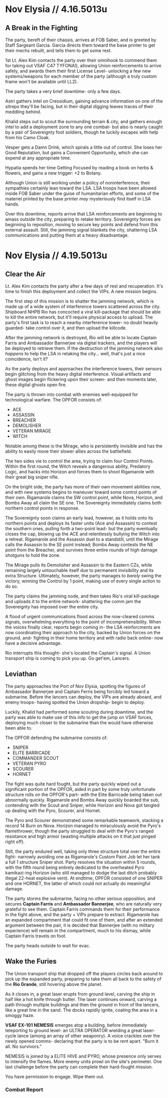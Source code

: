 # Nov Elysia // 4.16.5013u
## A Break in the Fighting
The party, bereft of their chassis, arrives at FOB Saber, and is greeted by Staff Sargeant Garcia. Garcia directs them toward the base printer to get their mechs rebuilt, and tells them to get some rest.

1st Lt. Alex Kim contacts the party over their omnihook to commend them for taking out VSAF C47 TYFONAS, allowing Union reinforcements to arrive safely, and awards them their first License Level- unlocking a few new systems/weapons for each member of the party (although a truly custom frame won't be available until LL2). 

The party takes a very brief downtime- only a few days. 

Astri gathers intel on Cressidium, gaining advance information on one of the sitreps they'll be facing, but in their digital digging leaves traces of their meddling behind. 

Khalid steps out to scout the surrounding terrain & city, and gathers enough intel to add a deployment zone to any one combat- but also is nearly caught by a pair of Sovereignty foot soldiers, though he luckily escapes with help from his Camo Cloak.

Vesper gets a Damn Drink, which spirals a little out of control. She loses her Good Reputation, but gains a Convenient Opportunity, which she can expend at any appropriate time.

Hypatia spends her time Getting Focused by reading a book on herbs & flowers, and gains a new trigger: +2 to Botany.

Although Union is still working under a policy of noninterference, their sympathies certainly lean toward the LSA. LSA troops have been allowed inside FOB Saber under the guise of humanitarian efforts, and some of the materiel printed by the base printer *may* mysteriously find itself in LSA hands.

Over this downtime, reports arrive that LSA reinforcements are beginning to amass outside the city, preparing to retake territory. Sovereignty forces are beginning to reposition, moving to secure key points and defend from this external assault. Still, the jamming signal blankets the city, shattering LSA communications and putting them at a heavy disadvantage.

# Nov Elysia // 4.19.5013u
## Clear the Air
Lt. Alex Kim contacts the party after a few days of rest and recuperation. It's time to finish this deployment and collect the VIPs. A new mission begins.

The first step of this mission is to shatter the jamming network, which is made up of a wide system of interference towers scattered across the city. Shipboard NHPB Rio has concocted a viral kill-package that should be able to kill the entire network, but it'll require physical access to upload. The party's first task is to reach a nearby interference tower- no doubt heavily guarded- take control over it, and then upload the killcode.

After the jamming network is destroyed, Rio will be able to locate Captain Farris and Ambassador Bannerjee via digital trackers, and the players will be deployed to retrieve them. If the destruction of the jamming network also *happens* to help the LSA in retaking the city... well, that's just a nice coincidence, isn't it?

As the party deploys and approaches the interference towers, their sensors begin glitching from the heavy digital interference. Visual artifacts and ghost images begin flickering upon their screen- and then moments later, these digital ghosts open fire.

The party is thrown into combat with enemies well-equipped for technological warfare. The OPFOR consists of:
- ACE
- ASSASSIN
- BREACHER
- DEMOLISHER
- VETERAN MIRAGE
- WITCH

Notable among these is the Mirage, who is persistently invisible and has the ability to easily move their slower allies across the battlefield. 

The two sides vie to control the area, trying to claim four Control Points. Within the first round, the Witch reveals a dangerous ability, Predatory Logic, and hacks into Horizon and forces them to shoot Rigamarole with their great big sniper rifle. 

On the bright side, the party has more of their own movement abilities now, and with new systems begins to maneuver toward some control points of their own. Rigamarole claims the SW control point, while Nova, Horizon, and Bombs Away all claim the SE one. The Sovereignty immediately claims both northern control points in response.

The Sovereignty soon claims an early lead, however, as it holds onto its northern points and deploys its faster units (Ace and Assassin) to contest the southern ones, pulling forth a two-point lead- but the party eventually closes the cap, blowing up the ACE and relentlessly bullying the Witch into a retreat. Rigamarole and the Assassin duel to a standstill, until the Mirage calls the Assassin to the SE point instead; Bombs Away contests the NE point from the Breacher, and survives three entire rounds of high damage shotguns to hold the zone. 

The Mirage pulls its Demolisher and Assassin to the Eastern CZs, while remaining largely untouchable itself due to permanent invisibility and its extra Structure. Ultimately, however, the party manages to *barely* swing the victory, winning the Control by 1 point, making use of every single action to do so. 

The party claims the jamming node, and then takes Rio's viral kill-package and uploads it to the entire network- shattering the comm jam the Sovereignty has imposed over the entire city.

A flood of urgent communications flood across the now-cleared comms signals, overwhelming everything to the point of incomprehensibility. When the voices finally clear, reports begin coming in- the LSA reinforcments are now coordinating their approach to the city, backed by Union forces on the ground, and- fighting in their home territory and with radio back online- now have a decisive advantage.

Rio interrupts this thought- she's located the Captain's signal. A Union transport ship is coming to pick you up. Go get'em, Lancers.

## Leviathan

The party approaches the Port of Nov Elysia, spotting the figures of Ambassador Bannerjee and Captain Ferris being forcibly led toward a submarine. Before the lancers can deploy, the VIPs are already aboard, and enemy troops- having spotted the Union dropship- begin to deploy. 

Luckily, Khalid had performed some scouting during downtime, and the party was able to make use of this info to get the jump on VSAF forces, deploying much closer to the submarine than the would have otherwise been able to. 

The OPFOR defending the submarine consists of:
- SNIPER
- ELITE BARRICADE
- COMMANDER SCOUT
- VETERAN PYRO
- SCOURER
- HORNET

The fight was quite hard fought, but the party quickly wiped out a significant portion of the OPFOR, aided in part by some truly unfortunate structure rolls on the OPFOR's part- with the Elite Barricade being taken out abnormally quickly. Rigamarole and Bombs Away quickly boarded the sub, contending with the Scout and Sniper, while Horizon and Nova got tangled up dealing with the Pyro, Scourer, and Hornet.

The Pyro and Scourer demonstrated some remarkable teamwork, stacking a record 14 Burn on Nova. Horizon managed to miraculously avoid the Pyro's flamethrower, though the party struggled to deal with the Pyro's ranged resistance and high armor (wasting multiple attacks on it that just pinged right off). 

Still, the party endured well, taking only three structure total over the entire fight- narrowly avoiding one as Rigamarole's Custom Paint Job let her tank a full 1 structure Sniper shot. Party resolves the situation within 5 rounds, with the fifth round being entirely dedicated to the overheated Pyro kamikazi-ing Horizon (who still managed to dodge the last ditch probably illegal 22-heat explosive vent). At endtime, OPFOR consisted of one SNIPER and one HORNET, the latter of which could not actually do meaningful damage.

The party storms the submarine, facing no other serious opposition, and secures **Captain Farris** and **Ambassador Bannerjee**, who are naturally very grateful to see them. Captain Farris commands them for their performance in the fight above, and the party + VIPs prepare to extract. Rigamarole has an expanded compartment that could fit one of them, and after an extended argument between the pair, it is decided that Bannerjee (with no military experience) will remain in the compartment, much to his dismay, while Captain Farris travels on foot. 

The party heads outside to wait for evac.

## Wake the Furies

The Union transport ship that dropped off the players circles back around to pick up the expanded party, preparing to take them all back to the safety of the **Rio Grande**, still hovering above the planet.

As it closes in, a great laser erupts from ground level, carving the ship in half like a hot knife through butter. The laser continues onward, carving a path through multiple buildings and then the ground in front of the lancers, like a great line in the sand. The docks rapidly ignite, coating the area in a smoggy haze.

**VSAF EX-101 NEMESIS** emerges atop a building, before immediately teleporting to ground level- an ULTRA OPERATOR wielding a great laser-cycle lance (among an array of other weaponry). A voice crackles over the newly opened comms- declaring that the party is to be rent apart. "Burn it all. No survivors."

NEMESIS is joined by a ELITE HIVE and PYRO, whose presence only serves to intensify the flames. More enemy units prowl on the site's perimeter. One last challenge before the party can complete their hard-fought mission.

You have permission to engage. Wipe them out.

### Combat Report

